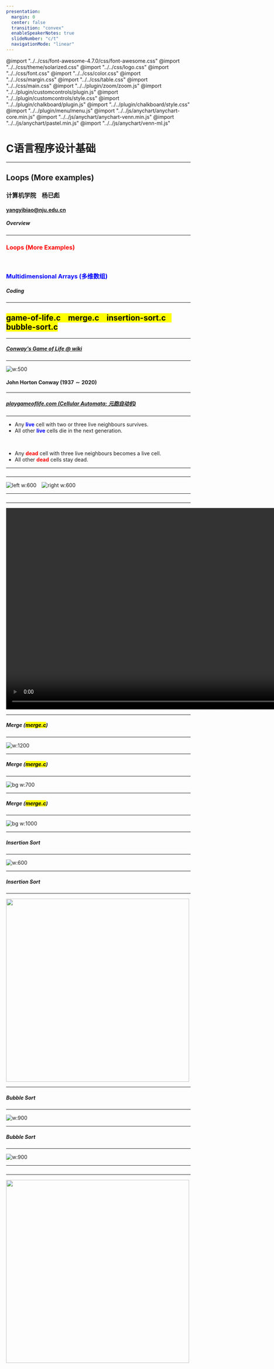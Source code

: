 ```yaml
---
presentation:
  margin: 0
  center: false
  transition: "convex"
  enableSpeakerNotes: true
  slideNumber: "c/t"
  navigationMode: "linear"
---
```


@import "../../css/font-awesome-4.7.0/css/font-awesome.css"
@import "../../css/theme/solarized.css"
@import "../../css/logo.css"
@import "../../css/font.css"
@import "../../css/color.css"
@import "../../css/margin.css"
@import "../../css/table.css"
@import "../../css/main.css"
@import "../../plugin/zoom/zoom.js"
@import "../../plugin/customcontrols/plugin.js"
@import "../../plugin/customcontrols/style.css"
@import "../../plugin/chalkboard/plugin.js"
@import "../../plugin/chalkboard/style.css"
@import "../../plugin/menu/menu.js"
@import "../../js/anychart/anychart-core.min.js"
@import "../../js/anychart/anychart-venn.min.js"
@import "../../js/anychart/pastel.min.js"
@import "../../js/anychart/venn-ml.js"



<!-- slide data-notes="" -->


<div class="bottom20"></div>

# C语言程序设计基础

<hr class="width50 center">

## Loops (More examples)

<div class="bottom8"></div>

### 计算机学院 &nbsp;&nbsp; 杨已彪

#### [yangyibiao@nju.edu.cn](yangyibiao@nju.edu.cn)


<!-- slide vertical=true data-notes="" -->


##### Overview
---


### <font color = red>Loops (More Examples)</font>
<br>

### <font color = blue>Multidimensional Arrays (多维数组)</font>

<!-- slide vertical=true data-notes="" -->


##### Coding

---

## <mark>game-of-life.c &ensp; merge.c &ensp; insertion-sort.c &ensp; bubble-sort.c

<!-- slide vertical=true data-notes="" -->

---

##### [Conway's Game of Life @ wiki](https://en.wikipedia.org/wiki/Conway%27s_Game_of_Life)

---

![w:500](figs/Conway.jpg)

#### John Horton Conway ($1937 \sim 2020$)

---


<!-- slide vertical=true data-notes="" -->

##### [playgameoflife.com (Cellular Automata; 元胞自动机)](https://playgameoflife.com/)

---

* Any <font color = blue>**live**</font> cell with two or three live neighbours survives.
* All other <font color = blue>**live**</font> cells die in the next generation.
<br>

* Any <font color = red>**dead**</font> cell with three live neighbours becomes a live cell.
* All other <font color = red>**dead**</font> cells stay dead.

---


<!-- slide vertical=true data-notes="" -->

##### 

---

![left w:600](figs/Gospers-glider-gun.gif) &ensp; ![right w:600](figs/breeder.gif)


---


<!-- slide vertical=true data-notes="" -->


##### 

---

<video control width = "1100"> <source src="videos/Conway-Game-of-Life.mp4" type = "video/mp4"> </video>

---

<!-- slide vertical=true data-notes="" -->


##### Merge (<mark>merge.c</mark>)

---

![w:1200](figs/merge-arrays.png)

---


<!-- slide vertical=true data-notes="" -->


##### Merge (<mark>merge.c</mark>)

---

![bg w:700](figs/mergesort.png)

---


<!-- slide vertical=true data-notes="" -->

##### Merge (<mark>merge.c</mark>)

---

![bg w:1000](figs/mergesort-animation.gif)

---


<!-- slide vertical=true data-notes="" -->

##### Insertion Sort

---

![w:600](figs/insertion-sort-poker.png)

---


<!-- slide vertical=true data-notes="" -->

##### Insertion Sort

---

<div class="top-2">
  <img src="figs/hushi-poker.png" width=500px>
</div>

---

<!-- slide vertical=true data-notes="" -->

##### Bubble Sort

---

![w:900](figs/bubble-sort.png)

---


<!-- slide vertical=true data-notes="" -->

##### Bubble Sort

---

![w:900](figs/bubble-sort-wiki.gif)

---


<!-- slide vertical=true data-notes="" -->

##### 

---

<div class="top-2">
  <img src="figs/see-you.png" width=500px>
</div>